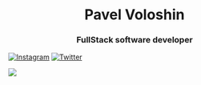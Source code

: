<h1 align="center">Pavel Voloshin</h1>
<h3 align="center">FullStack software developer</h3>


[![Instagram](https://img.shields.io/badge/Instagram-%23E4405F.svg?logo=Instagram&logoColor=white)](https://instagram.com/v4lka004)
[![Twitter](https://img.shields.io/badge/Twitter-%231DA1F2.svg?logo=Twitter&logoColor=white)](https://twitter.com/v4lka004) 

[![](https://visitcount.itsvg.in/api?id=v4lka004&label=Views&color=12&icon=5&pretty=true)](https://visitcount.itsvg.in)




